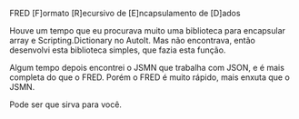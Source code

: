 FRED
[F]ormato [R]ecursivo de [E]ncapsulamento de [D]ados

Houve um tempo que eu procurava muito uma biblioteca para encapsular array e Scripting.Dictionary no AutoIt.
Mas não encontrava, então desenvolvi esta biblioteca simples, que fazia esta função.

Algum tempo depois encontrei o JSMN que trabalha com JSON, e é mais completa do que o FRED.
Porém o FRED é muito rápido, mais enxuta que o JSMN.

Pode ser que sirva para você.
